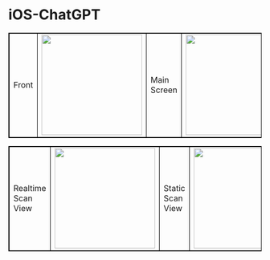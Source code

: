 # iOS-ChatGPT


<table style="border: 1px solid black;">
            <tr>
                <td  style="border: 1px solid black ;">
                    Front
                </td>
                <td  style="border: 1px solid black ;">
                    <img src="https://github.com/abhirajbhattashali/iOS-ChatGPT/assets/60516848/76e9599c-bcfa-4e61-8037-c4f1b64b2dcd"   width="200">
                </td>
                <td  style="border: 1px solid black ;">
                    Main Screen
                </td>
                <td  style="border: 1px solid black ;">        
                    <img src="https://github.com/abhirajbhattashali/iOS-ChatGPT/assets/60516848/46fe94c9-d46b-47f2-9603-e0473f622be7"   width="200">
                </td>



</table>

<table style="border: 1px solid black;">
            <tr>
              <td  style="border: 1px solid black ;">
                  Realtime Scan 
                  View
                </td>
                <td  style="border: 1px solid black ;">
                    <img src="https://github.com/abhirajbhattashali/iOS-ChatGPT/assets/60516848/43749746-cff2-461d-b7ec-ccd232827997"   width="200">
                </td>
               <td  style="border: 1px solid black ;">
                    Static Scan 
                    View
                </td>
                <td  style="border: 1px solid black ;">
                    <img src="https://github.com/abhirajbhattashali/iOS-ChatGPT/assets/60516848/604723a3-2a48-4be0-a9af-7f217dbfcc58"   width="200">
                </td>
            </tr>
</table>

